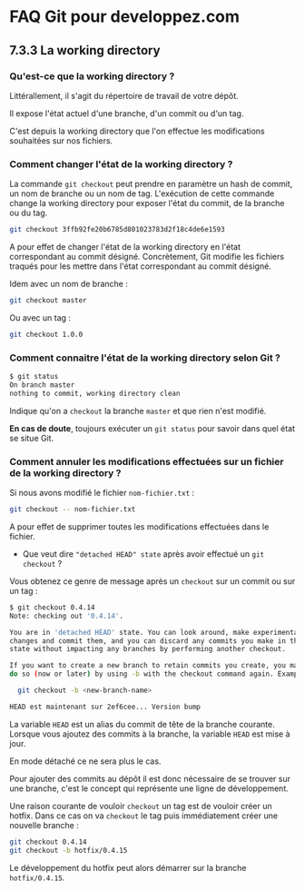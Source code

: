 # FAQ Git pour developpez.com

## 7.3.3 La working directory

### Qu'est-ce que la working directory ?

Littérallement, il s'agit du répertoire de travail de votre dépôt.

Il expose l'état actuel d'une branche, d'un commit ou d'un tag.

C'est depuis la working directory que l'on effectue les modifications souhaitées sur nos fichiers.

### Comment changer l'état de la working directory ?

La commande `git checkout` peut prendre en paramètre un hash de commit, un nom de branche ou un nom de tag. L'exécution de cette commande change la working directory pour exposer l'état du commit, de la branche ou du tag.

```bash
git checkout 3ffb92fe20b6785d801023783d2f18c4de6e1593
```

A pour effet de changer l'état de la working directory en l'état correspondant au commit désigné. Concrètement, Git modifie les fichiers traqués pour les mettre dans l'état correspondant au commit désigné.

Idem avec un nom de branche :

```bash
git checkout master
```

Ou avec un tag :

```bash
git checkout 1.0.0
```

### Comment connaitre l'état de la working directory selon Git ?

```bash
$ git status
On branch master
nothing to commit, working directory clean
```

Indique qu'on a `checkout` la branche `master` et que rien n'est modifié.

**En cas de doute**, toujours exécuter un `git status` pour savoir dans quel état se situe Git.

### Comment annuler les modifications effectuées sur un fichier de la working directory ?

Si nous avons modifié le fichier `nom-fichier.txt` :

```bash
git checkout -- nom-fichier.txt
```

A pour effet de supprimer toutes les modifications effectuées dans le fichier.

- Que veut dire `"detached HEAD" state` après avoir effectué un `git checkout` ?

Vous obtenez ce genre de message après un `checkout` sur un commit ou sur un tag :

```bash
$ git checkout 0.4.14
Note: checking out '0.4.14'.

You are in 'detached HEAD' state. You can look around, make experimental
changes and commit them, and you can discard any commits you make in this
state without impacting any branches by performing another checkout.

If you want to create a new branch to retain commits you create, you may
do so (now or later) by using -b with the checkout command again. Example:

  git checkout -b <new-branch-name>

HEAD est maintenant sur 2ef6cee... Version bump
```

La variable `HEAD` est un alias du commit de tête de la branche courante. Lorsque vous ajoutez des commits à la branche, la variable `HEAD` est mise à jour.

En mode détaché ce ne sera plus le cas.

Pour ajouter des commits au dépôt il est donc nécessaire de se trouver sur une branche, c'est le concept qui représente une ligne de développement.

Une raison courante de vouloir `checkout` un tag est de vouloir créer un hotfix. Dans ce cas on va `checkout` le tag puis immédiatement créer une nouvelle branche :

```bash
git checkout 0.4.14
git checkout -b hotfix/0.4.15
```

Le développement du hotfix peut alors démarrer sur la branche `hotfix/0.4.15`.
